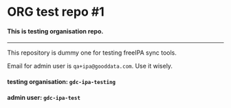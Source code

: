 # ORG test repo #1
#### This is testing organisation repo.

-----

This repository is dummy one for testing freeIPA sync tools.

Email for admin user is `qa+ipa@gooddata.com`. Use it wisely.


#### testing organisation: `gdc-ipa-testing`

#### admin user: `gdc-ipa-test`
